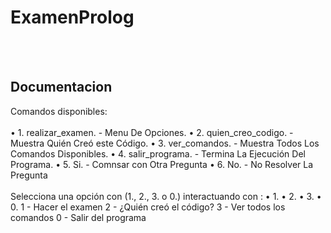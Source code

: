 # ExamenProlog

<br></br>
## Documentacion 
Comandos disponibles: 
<br></br>
• 1. realizar_examen. - Menu De Opciones. 
• 2. quien_creo_codigo. - Muestra Quién Creó este Código. 
• 3. ver_comandos. - Muestra Todos Los Comandos Disponibles. 
• 4. salir_programa. - Termina La Ejecución Del Programa. 
• 5. Si. - Comnsar con Otra Pregunta 
• 6. No. - No Resolver La Pregunta 
<br></br>
Selecciona una opción con (1., 2., 3. o 0.) 
interactuando con : 
• 1. 
• 2. 
• 3. 
• 0. 
1 - Hacer el examen 
2 - ¿Quién creó el código? 
3 - Ver todos los comandos 
0 - Salir del programa
